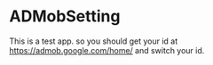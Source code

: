 # ADMobSetting
This is a test app. so you should get your id at https://admob.google.com/home/ and switch your id.

